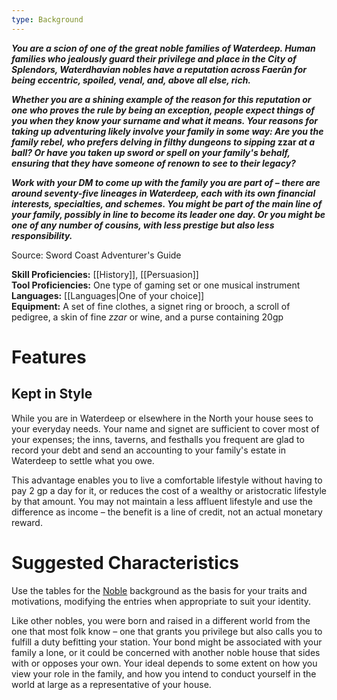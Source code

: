 ```yaml
---
type: Background
---
```

**_You are a scion of one of the great noble families of Waterdeep. Human families who jealously guard their privilege and place in the City of Splendors, Waterdhavian nobles have a reputation across Faerûn for being eccentric, spoiled, venal, and, above all else, rich._**

**_Whether you are a shining example of the reason for this reputation or one who proves the rule by being an exception, people expect things of you when they know your surname and what it means. Your reasons for taking up adventuring likely involve your family in some way: Are you the family rebel, who prefers delving in filthy dungeons to sipping_ zzar _at a ball? Or have you taken up sword or spell on your family's behalf, ensuring that they have someone of renown to see to their legacy?_**

**_Work with your DM to come up with the family you are part of – there are around seventy-five lineages in Waterdeep, each with its own financial interests, specialties, and schemes. You might be part of the main line of your family, possibly in line to become its leader one day. Or you might be one of any number of cousins, with less prestige but also less responsibility._**

Source: Sword Coast Adventurer's Guide

**Skill Proficiencies:** [[History]], [[Persuasion]]  
**Tool Proficiencies:** One type of gaming set or one musical instrument  
**Languages:** [[Languages|One of your choice]]  
**Equipment:** A set of fine clothes, a signet ring or brooch, a scroll of pedigree, a skin of fine _zzar_ or wine, and a purse containing 20gp

# Features

## Kept in Style

While you are in Waterdeep or elsewhere in the North your house sees to your everyday needs. Your name and signet are sufficient to cover most of your expenses; the inns, taverns, and festhalls you frequent are glad to record your debt and send an accounting to your family's estate in Waterdeep to settle what you owe.

This advantage enables you to live a comfortable lifestyle without having to pay 2 gp a day for it, or reduces the cost of a wealthy or aristocratic lifestyle by that amount. You may not maintain a less affluent lifestyle and use the difference as income – the benefit is a line of credit, not an actual monetary reward.

# Suggested Characteristics

Use the tables for the [Noble](http://dnd5e.wikidot.com/background:noble) background as the basis for your traits and motivations, modifying the entries when appropriate to suit your identity.

Like other nobles, you were born and raised in a different world from the one that most folk know – one that grants you privilege but also calls you to fulfill a duty befitting your station. Your bond might be associated with your family a lone, or it could be concerned with another noble house that sides with or opposes your own. Your ideal depends to some extent on how you view your role in the family, and how you intend to conduct yourself in the world at large as a representative of your house.